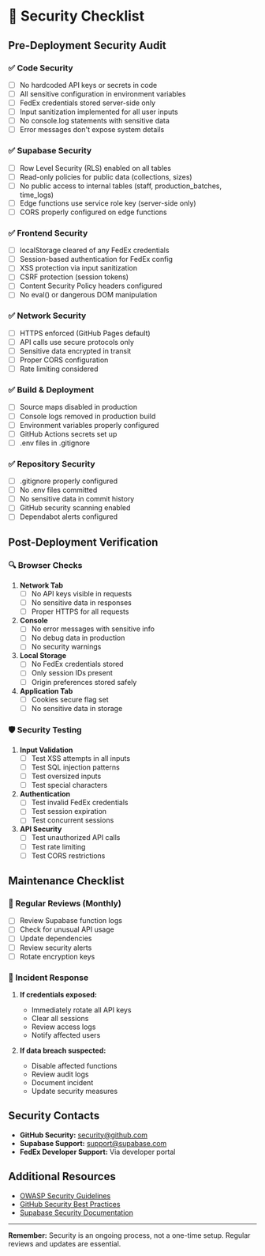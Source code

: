 # 🔐 Security Checklist

## Pre-Deployment Security Audit

### ✅ Code Security
- [ ] No hardcoded API keys or secrets in code
- [ ] All sensitive configuration in environment variables
- [ ] FedEx credentials stored server-side only
- [ ] Input sanitization implemented for all user inputs
- [ ] No console.log statements with sensitive data
- [ ] Error messages don't expose system details

### ✅ Supabase Security
- [ ] Row Level Security (RLS) enabled on all tables
- [ ] Read-only policies for public data (collections, sizes)
- [ ] No public access to internal tables (staff, production_batches, time_logs)
- [ ] Edge functions use service role key (server-side only)
- [ ] CORS properly configured on edge functions

### ✅ Frontend Security
- [ ] localStorage cleared of any FedEx credentials
- [ ] Session-based authentication for FedEx config
- [ ] XSS protection via input sanitization
- [ ] CSRF protection (session tokens)
- [ ] Content Security Policy headers configured
- [ ] No eval() or dangerous DOM manipulation

### ✅ Network Security
- [ ] HTTPS enforced (GitHub Pages default)
- [ ] API calls use secure protocols only
- [ ] Sensitive data encrypted in transit
- [ ] Proper CORS configuration
- [ ] Rate limiting considered

### ✅ Build & Deployment
- [ ] Source maps disabled in production
- [ ] Console logs removed in production build
- [ ] Environment variables properly configured
- [ ] GitHub Actions secrets set up
- [ ] .env files in .gitignore

### ✅ Repository Security
- [ ] .gitignore properly configured
- [ ] No .env files committed
- [ ] No sensitive data in commit history
- [ ] GitHub security scanning enabled
- [ ] Dependabot alerts configured

## Post-Deployment Verification

### 🔍 Browser Checks
1. **Network Tab**
   - [ ] No API keys visible in requests
   - [ ] No sensitive data in responses
   - [ ] Proper HTTPS for all requests

2. **Console**
   - [ ] No error messages with sensitive info
   - [ ] No debug data in production
   - [ ] No security warnings

3. **Local Storage**
   - [ ] No FedEx credentials stored
   - [ ] Only session IDs present
   - [ ] Origin preferences stored safely

4. **Application Tab**
   - [ ] Cookies secure flag set
   - [ ] No sensitive data in storage

### 🛡️ Security Testing
1. **Input Validation**
   - [ ] Test XSS attempts in all inputs
   - [ ] Test SQL injection patterns
   - [ ] Test oversized inputs
   - [ ] Test special characters

2. **Authentication**
   - [ ] Test invalid FedEx credentials
   - [ ] Test session expiration
   - [ ] Test concurrent sessions

3. **API Security**
   - [ ] Test unauthorized API calls
   - [ ] Test rate limiting
   - [ ] Test CORS restrictions

## Maintenance Checklist

### 📅 Regular Reviews (Monthly)
- [ ] Review Supabase function logs
- [ ] Check for unusual API usage
- [ ] Update dependencies
- [ ] Review security alerts
- [ ] Rotate encryption keys

### 🚨 Incident Response
1. **If credentials exposed:**
   - Immediately rotate all API keys
   - Clear all sessions
   - Review access logs
   - Notify affected users

2. **If data breach suspected:**
   - Disable affected functions
   - Review audit logs
   - Document incident
   - Update security measures

## Security Contacts

- **GitHub Security:** security@github.com
- **Supabase Support:** support@supabase.com
- **FedEx Developer Support:** Via developer portal

## Additional Resources

- [OWASP Security Guidelines](https://owasp.org/)
- [GitHub Security Best Practices](https://docs.github.com/en/code-security)
- [Supabase Security Documentation](https://supabase.com/docs/guides/platform/security)

---

**Remember:** Security is an ongoing process, not a one-time setup. Regular reviews and updates are essential.

